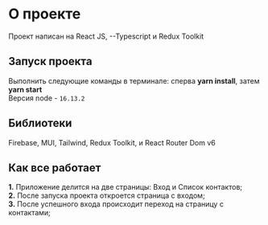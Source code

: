 # О проекте

Проект написан на React JS, --Typescript и Redux Toolkit

## Запуск проекта

Выполнить следующие команды в терминале: сперва **yarn install**, затем **yarn start**  
Версия node - `16.13.2` 

## Библиотеки

Firebase, MUI, Tailwind, Redux Toolkit, и React Router Dom v6

## Как все работает

**1.** Приложение делится на две страницы: Вход и Список контактов;  
**2.** После запуска проекта откроется страница с входом;  
**3.** После успешного входа происходит переход на страницу с контактами;  
